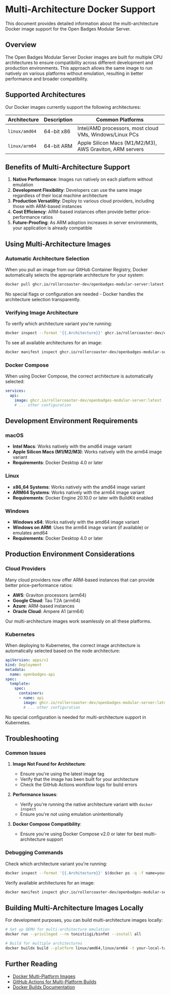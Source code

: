 # Multi-Architecture Docker Support

This document provides detailed information about the multi-architecture Docker image support for the Open Badges Modular Server.

## Overview

The Open Badges Modular Server Docker images are built for multiple CPU architectures to ensure compatibility across different development and production environments. This approach allows the same image to run natively on various platforms without emulation, resulting in better performance and broader compatibility.

## Supported Architectures

Our Docker images currently support the following architectures:

| Architecture | Description | Common Platforms |
|--------------|-------------|------------------|
| `linux/amd64` | 64-bit x86 | Intel/AMD processors, most cloud VMs, Windows/Linux PCs |
| `linux/arm64` | 64-bit ARM | Apple Silicon Macs (M1/M2/M3), AWS Graviton, ARM servers |

## Benefits of Multi-Architecture Support

1. **Native Performance**: Images run natively on each platform without emulation
2. **Development Flexibility**: Developers can use the same image regardless of their local machine architecture
3. **Production Versatility**: Deploy to various cloud providers, including those with ARM-based instances
4. **Cost Efficiency**: ARM-based instances often provide better price-performance ratios
5. **Future-Proofing**: As ARM adoption increases in server environments, your application is already compatible

## Using Multi-Architecture Images

### Automatic Architecture Selection

When you pull an image from our GitHub Container Registry, Docker automatically selects the appropriate architecture for your system:

```bash
docker pull ghcr.io/rollercoaster-dev/openbadges-modular-server:latest
```

No special flags or configuration are needed - Docker handles the architecture selection transparently.

### Verifying Image Architecture

To verify which architecture variant you're running:

```bash
docker inspect --format '{{.Architecture}}' ghcr.io/rollercoaster-dev/openbadges-modular-server:latest
```

To see all available architectures for an image:

```bash
docker manifest inspect ghcr.io/rollercoaster-dev/openbadges-modular-server:latest
```

### Docker Compose

When using Docker Compose, the correct architecture is automatically selected:

```yaml
services:
  api:
    image: ghcr.io/rollercoaster-dev/openbadges-modular-server:latest
    # ... other configuration
```

## Development Environment Requirements

### macOS

- **Intel Macs**: Works natively with the amd64 image variant
- **Apple Silicon Macs (M1/M2/M3)**: Works natively with the arm64 image variant
- **Requirements**: Docker Desktop 4.0 or later

### Linux

- **x86_64 Systems**: Works natively with the amd64 image variant
- **ARM64 Systems**: Works natively with the arm64 image variant
- **Requirements**: Docker Engine 20.10.0 or later with BuildKit enabled

### Windows

- **Windows x64**: Works natively with the amd64 image variant
- **Windows on ARM**: Uses the arm64 image variant (if available) or emulates amd64
- **Requirements**: Docker Desktop 4.0 or later

## Production Environment Considerations

### Cloud Providers

Many cloud providers now offer ARM-based instances that can provide better price-performance ratios:

- **AWS**: Graviton processors (arm64)
- **Google Cloud**: Tau T2A (arm64)
- **Azure**: ARM-based instances
- **Oracle Cloud**: Ampere A1 (arm64)

Our multi-architecture images work seamlessly on all these platforms.

### Kubernetes

When deploying to Kubernetes, the correct image architecture is automatically selected based on the node architecture:

```yaml
apiVersion: apps/v1
kind: Deployment
metadata:
  name: openbadges-api
spec:
  template:
    spec:
      containers:
      - name: api
        image: ghcr.io/rollercoaster-dev/openbadges-modular-server:latest
        # ... other configuration
```

No special configuration is needed for multi-architecture support in Kubernetes.

## Troubleshooting

### Common Issues

1. **Image Not Found for Architecture**:
   - Ensure you're using the latest image tag
   - Verify that the image has been built for your architecture
   - Check the GitHub Actions workflow logs for build errors

2. **Performance Issues**:
   - Verify you're running the native architecture variant with `docker inspect`
   - Ensure you're not using emulation unintentionally

3. **Docker Compose Compatibility**:
   - Ensure you're using Docker Compose v2.0 or later for best multi-architecture support

### Debugging Commands

Check which architecture variant you're running:

```bash
docker inspect --format '{{.Architecture}}' $(docker ps -q -f name=your-container-name)
```

Verify available architectures for an image:

```bash
docker manifest inspect ghcr.io/rollercoaster-dev/openbadges-modular-server:latest
```

## Building Multi-Architecture Images Locally

For development purposes, you can build multi-architecture images locally:

```bash
# Set up QEMU for multi-architecture emulation
docker run --privileged --rm tonistiigi/binfmt --install all

# Build for multiple architectures
docker buildx build --platform linux/amd64,linux/arm64 -t your-local-tag .
```

## Further Reading

- [Docker Multi-Platform Images](https://docs.docker.com/build/building/multi-platform/)
- [GitHub Actions for Multi-Platform Builds](https://docs.docker.com/build/ci/github-actions/)
- [Docker Buildx Documentation](https://docs.docker.com/buildx/working-with-buildx/)
